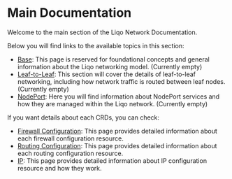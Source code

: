 # Main Documentation

Welcome to the main section of the Liqo Network Documentation.

Below you will find links to the available topics in this section:

- [Base](base.md): This page is reserved for foundational concepts and general information about the Liqo networking model. (Currently empty)
- [Leaf-to-Leaf](leaftoleaf.md): This section will cover the details of leaf-to-leaf networking, including how network traffic is routed between leaf nodes. (Currently empty)
- [NodePort](nodeport.md): Here you will find information about NodePort services and how they are managed within the Liqo network. (Currently empty)

If you want details about each CRDs, you can check:

- [Firewall Configuration](../crds/firewall.md): This page provides detailed information about each firewall configuration resource.
- [Routing Configuration](../crds/routing.md): This page provides detailed information about each routing configuration resource.
- [IP](../crds/ip.md): This page provides detailed information about IP configuration resource and how they work.
